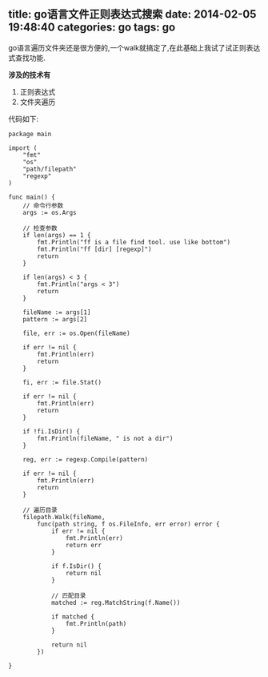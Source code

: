 title: go语言文件正则表达式搜索
date: 2014-02-05 19:48:40
categories: go
tags: go
---

<!--head-->

go语言遍历文件夹还是很方便的,一个walk就搞定了,在此基础上我试了试正则表达式查找功能.

**涉及的技术有**

1. 正则表达式
2. 文件夹遍历

代码如下:

<!--more-->

<!--body-->

```
package main

import (
	"fmt"
	"os"
	"path/filepath"
	"regexp"
)

func main() {
	// 命令行参数
	args := os.Args

	// 检查参数
	if len(args) == 1 {
		fmt.Println("ff is a file find tool. use like bottom")
		fmt.Println("ff [dir] [regexp]")
		return
	}

	if len(args) < 3 {
		fmt.Println("args < 3")
		return
	}

	fileName := args[1]
	pattern := args[2]

	file, err := os.Open(fileName)

	if err != nil {
		fmt.Println(err)
		return
	}

	fi, err := file.Stat()

	if err != nil {
		fmt.Println(err)
		return
	}

	if !fi.IsDir() {
		fmt.Println(fileName, " is not a dir")
	}

	reg, err := regexp.Compile(pattern)

	if err != nil {
		fmt.Println(err)
		return
	}

	// 遍历目录
	filepath.Walk(fileName,
		func(path string, f os.FileInfo, err error) error {
			if err != nil {
				fmt.Println(err)
				return err
			}

			if f.IsDir() {
				return nil
			}

			// 匹配目录
			matched := reg.MatchString(f.Name())

			if matched {
				fmt.Println(path)
			}

			return nil
		})

}
```